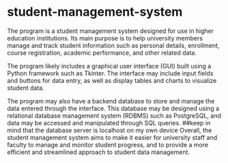 # student-management-system
The program is a student management system designed for use in higher education institutions. Its main purpose is to help university members manage and track student information such as personal details, enrollment, course registration, academic performance, and other related data.

The program likely includes a graphical user interface (GUI) built using a Python framework such as Tkinter. The interface may include input fields and buttons for data entry, as well as display tables and charts to visualize student data.

The program may also have a backend database to store and manage the data entered through the interface. This database may be designed using a relational database management system (RDBMS) such as PostgreSQL, and data may be accessed and manipulated through SQL queries.
##keep in mind that the database server is localhost on my own device
Overall, the student management system aims to make it easier for university staff and faculty to manage and monitor student progress, and to provide a more efficient and streamlined approach to student data management.
